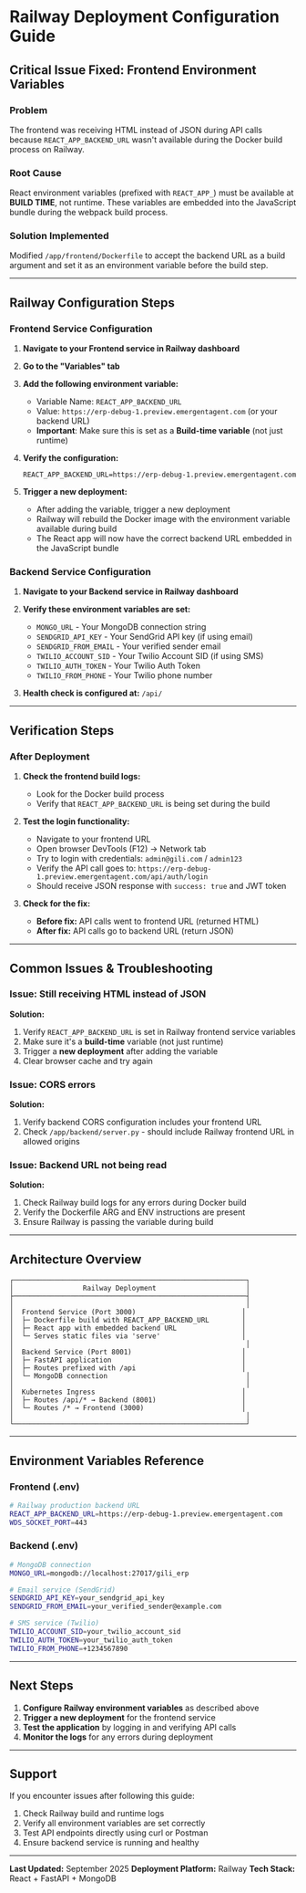 # Railway Deployment Configuration Guide

## Critical Issue Fixed: Frontend Environment Variables

### Problem
The frontend was receiving HTML instead of JSON during API calls because `REACT_APP_BACKEND_URL` wasn't available during the Docker build process on Railway.

### Root Cause
React environment variables (prefixed with `REACT_APP_`) must be available at **BUILD TIME**, not runtime. These variables are embedded into the JavaScript bundle during the webpack build process.

### Solution Implemented
Modified `/app/frontend/Dockerfile` to accept the backend URL as a build argument and set it as an environment variable before the build step.

---

## Railway Configuration Steps

### Frontend Service Configuration

1. **Navigate to your Frontend service in Railway dashboard**

2. **Go to the "Variables" tab**

3. **Add the following environment variable:**
   - Variable Name: `REACT_APP_BACKEND_URL`
   - Value: `https://erp-debug-1.preview.emergentagent.com` (or your backend URL)
   - **Important**: Make sure this is set as a **Build-time variable** (not just runtime)

4. **Verify the configuration:**
   ```
   REACT_APP_BACKEND_URL=https://erp-debug-1.preview.emergentagent.com
   ```

5. **Trigger a new deployment:**
   - After adding the variable, trigger a new deployment
   - Railway will rebuild the Docker image with the environment variable available during build
   - The React app will now have the correct backend URL embedded in the JavaScript bundle

### Backend Service Configuration

1. **Navigate to your Backend service in Railway dashboard**

2. **Verify these environment variables are set:**
   - `MONGO_URL` - Your MongoDB connection string
   - `SENDGRID_API_KEY` - Your SendGrid API key (if using email)
   - `SENDGRID_FROM_EMAIL` - Your verified sender email
   - `TWILIO_ACCOUNT_SID` - Your Twilio Account SID (if using SMS)
   - `TWILIO_AUTH_TOKEN` - Your Twilio Auth Token
   - `TWILIO_FROM_PHONE` - Your Twilio phone number

3. **Health check is configured at:** `/api/`

---

## Verification Steps

### After Deployment

1. **Check the frontend build logs:**
   - Look for the Docker build process
   - Verify that `REACT_APP_BACKEND_URL` is being set during the build

2. **Test the login functionality:**
   - Navigate to your frontend URL
   - Open browser DevTools (F12) → Network tab
   - Try to login with credentials: `admin@gili.com` / `admin123`
   - Verify the API call goes to: `https://erp-debug-1.preview.emergentagent.com/api/auth/login`
   - Should receive JSON response with `success: true` and JWT token

3. **Check for the fix:**
   - **Before fix:** API calls went to frontend URL (returned HTML)
   - **After fix:** API calls go to backend URL (return JSON)

---

## Common Issues & Troubleshooting

### Issue: Still receiving HTML instead of JSON

**Solution:**
1. Verify `REACT_APP_BACKEND_URL` is set in Railway frontend service variables
2. Make sure it's a **build-time** variable (not just runtime)
3. Trigger a **new deployment** after adding the variable
4. Clear browser cache and try again

### Issue: CORS errors

**Solution:**
1. Verify backend CORS configuration includes your frontend URL
2. Check `/app/backend/server.py` - should include Railway frontend URL in allowed origins

### Issue: Backend URL not being read

**Solution:**
1. Check Railway build logs for any errors during Docker build
2. Verify the Dockerfile ARG and ENV instructions are present
3. Ensure Railway is passing the variable during build

---

## Architecture Overview

```
┌─────────────────────────────────────────────────────────┐
│                 Railway Deployment                      │
├─────────────────────────────────────────────────────────┤
│                                                         │
│  Frontend Service (Port 3000)                          │
│  ├─ Dockerfile build with REACT_APP_BACKEND_URL        │
│  ├─ React app with embedded backend URL                │
│  └─ Serves static files via 'serve'                    │
│                                                         │
│  Backend Service (Port 8001)                           │
│  ├─ FastAPI application                                │
│  ├─ Routes prefixed with /api                          │
│  └─ MongoDB connection                                  │
│                                                         │
│  Kubernetes Ingress                                    │
│  ├─ Routes /api/* → Backend (8001)                     │
│  └─ Routes /* → Frontend (3000)                        │
│                                                         │
└─────────────────────────────────────────────────────────┘
```

---

## Environment Variables Reference

### Frontend (.env)
```bash
# Railway production backend URL
REACT_APP_BACKEND_URL=https://erp-debug-1.preview.emergentagent.com
WDS_SOCKET_PORT=443
```

### Backend (.env)
```bash
# MongoDB connection
MONGO_URL=mongodb://localhost:27017/gili_erp

# Email service (SendGrid)
SENDGRID_API_KEY=your_sendgrid_api_key
SENDGRID_FROM_EMAIL=your_verified_sender@example.com

# SMS service (Twilio)
TWILIO_ACCOUNT_SID=your_twilio_account_sid
TWILIO_AUTH_TOKEN=your_twilio_auth_token
TWILIO_FROM_PHONE=+1234567890
```

---

## Next Steps

1. **Configure Railway environment variables** as described above
2. **Trigger a new deployment** for the frontend service
3. **Test the application** by logging in and verifying API calls
4. **Monitor the logs** for any errors during deployment

---

## Support

If you encounter issues after following this guide:
1. Check Railway build and runtime logs
2. Verify all environment variables are set correctly
3. Test API endpoints directly using curl or Postman
4. Ensure backend service is running and healthy

---

**Last Updated:** September 2025
**Deployment Platform:** Railway
**Tech Stack:** React + FastAPI + MongoDB
